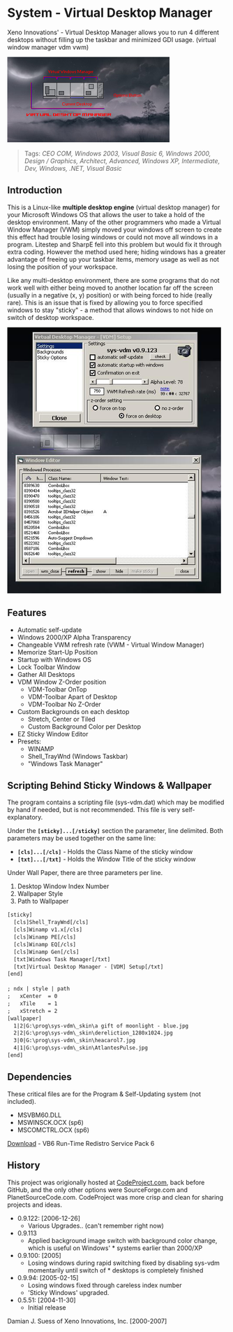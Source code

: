 # System - Virtual Desktop Manager

Xeno Innovations' - Virtual Desktop Manager allows you to run 4 different desktops without filling up the taskbar and minimized GDI usage. (virtual window manager vdm vwm)

![](visual-help2.png)

> Tags: _CEO
COM, Windows 2003, Visual Basic 6, Windows 2000, Design / Graphics, Architect, Advanced, Windows XP, Intermediate, Dev, Windows, .NET, Visual Basic_

## Introduction

This is a Linux-like **multiple desktop engine** (virtual desktop manager) for your Microsoft Windows OS that allows the user to take a hold of the desktop environment. Many of the other programmers who made a Virtual Window Manager (VWM) simply moved your windows off screen to create this effect had trouble losing windows or could not move all windows in a program. Litestep and SharpE fell into this problem but would fix it through extra coding. However the method used here; hiding windows has a greater advantage of freeing up your taskbar items, memory usage as well as not losing the position of your workspace.

Like any multi-desktop environment, there are some programs that do not work well with either being moved to another location far off the screen (usually in a negative (x, y) position) or with being forced to hide (really rare). This is an issue that is fixed by allowing you to force specified windows to stay "sticky" - a method that allows windows to not hide on switch of desktop workspace.

![](screen-shot.jpg)

## Features

* Automatic self-update
* Windows 2000/XP Alpha Transparency
* Changeable VWM refresh rate (VWM - Virtual Window Manager)
* Memorize Start-Up Position
* Startup with Windows OS
* Lock Toolbar Window
* Gather All Desktops
* VDM Window Z-Order position
  * VDM-Toolbar OnTop
  * VDM-Toolbar Apart of Desktop
  * VDM-Toolbar No Z-Order
* Custom Backgrounds on each desktop
  * Stretch, Center or Tiled
  * Custom Background Color per Desktop
* EZ Sticky Window Editor
* Presets:
  * WINAMP
  * Shell_TrayWnd (Windows Taskbar)
  * "Windows Task Manager"

## Scripting Behind Sticky Windows & Wallpaper

The program contains a scripting file (sys-vdm.dat) which may be modified by hand if needed, but is not recommended. This file is very self-explanatory.

Under the **`[sticky]...[/sticky]`** section the parameter, line delimited. Both parameters may be used together on the same line:

* **`[cls]...[/cls]`** - Holds the Class Name of the sticky window
* **`[txt]...[/txt]`** - Holds the Window Title of the sticky window

Under Wall Paper, there are three parameters per line.

1. Desktop Window Index Number
2. Wallpaper Style
3. Path to Wallpaper

```txt
[sticky]
  [cls]Shell_TrayWnd[/cls]
  [cls]Winamp v1.x[/cls]
  [cls]Winamp PE[/cls]
  [cls]Winamp EQ[/cls]
  [cls]Winamp Gen[/cls]
  [txt]Windows Task Manager[/txt]
  [txt]Virtual Desktop Manager - [VDM] Setup[/txt]
[end]

; ndx | style | path
;   xCenter  = 0
;   xTile    = 1
;   xStretch = 2
[wallpaper]
  1|2|G:\prog\sys-vdm\_skin\a gift of moonlight - blue.jpg
  2|2|G:\prog\sys-vdm\_skin\dereliction_1280x1024.jpg
  3|0|G:\prog\sys-vdm\_skin\heacarol7.jpg
  4|1|G:\prog\sys-vdm\_skin\AtlantesPulse.jpg
[end]
```

## Dependencies

These critical files are for the Program & Self-Updating system (not included).

* MSVBM60.DLL
* MSWINSCK.OCX (sp6)
* MSCOMCTRL.OCX (sp6)

[Download](http://www.microsoft.com/downloads/details.aspx?familyid=7b9ba261-7a9c-43e7-9117-f673077ffb3c&displaylang=en) - VB6 Run-Time Redistro Service Pack 6

## History

This project was origionally hosted at [CodeProject.com](https://www.codeproject.com/Articles/20500/System-Virtual-Desktop-Manager), back before GitHub, and the only other options were SourceForge.com and PlanetSourceCode.com. CodeProject was more crisp and clean for sharing projects and ideas.

* 0.9.122: [2006-12-26]
  * Various Upgrades.. (can't remember right now)
* 0.9.113
  * Applied background image switch with background color change, which is useful on Windows' * systems earlier than 2000/XP
* 0.9.100: [2005]
  * Losing windows during rapid switching fixed by disabling sys-vdm momentarily until switch of * desktops is completely finished
* 0.9.94: [2005-02-15]
  * Losing windows fixed through careless index number
  * 'Sticky Windows' upgraded.
* 0.5.51: [2004-11-30]
  * Initial release

Damian J. Suess of Xeno Innovations, Inc. [2000-2007]
